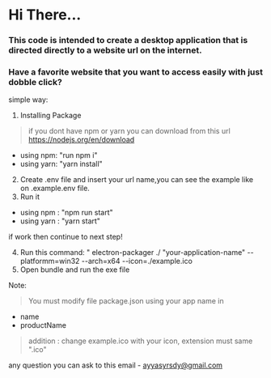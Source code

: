 <h1>Hi There...</h1>

<h3>This code is intended to create a desktop application that is directed directly to a website url on the internet.</h3>

<h3>Have a favorite website that you want to access easily with just dobble click?</h3>

simple way:

1. Installing Package
> if you dont have npm or yarn you can download from this url https://nodejs.org/en/download

- using npm: "run npm i"
- using yarn: "yarn install"
2. Create .env file and insert your url name,you can see the example like on .example.env file.
3. Run it
- using npm : "npm run start"
- using yarn : "yarn start"

if work then continue to next step!

4. Run this command: " electron-packager ./ "your-application-name" --platformm=win32 --arch=x64 --icon=./example.ico
5. Open bundle and run the exe file

Note:
> You must modify file package.json using your app name in
- name
- productName
> addition : change example.ico with your icon, extension must same ".ico"

any question you can ask to this email - ayyasyrsdy@gmail.com
